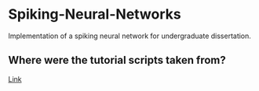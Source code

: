 # Spiking-Neural-Networks
Implementation of a spiking neural network for undergraduate dissertation.

## Where were the tutorial scripts taken from?
[Link](https://compneuro.neuromatch.io/)